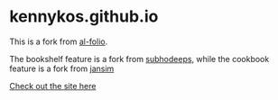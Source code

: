 # kennykos.github.io

This is a fork from [al-folio](https://github.com/alshedivat/al-folio).

The bookshelf feature is a fork from [subhodeeps](https://github.com/subhodeeps/jekyll-bookworm),
while the cookbook feature is a fork from [jansim](https://github.com/jansim/cookbook)

[Check out the site here](https://kennykos.github.io/)
